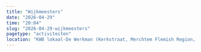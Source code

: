 ```yaml
---
title: "Wijkmeesters"
date: "2026-04-29"
time: "20:04"
slug: "2026-04-29-wijkmeesters"
pagetype: "activiteiten"
location: "KWB lokaal-De Werkman (Kerkstraat, Merchtem Flemish Region, Belgium)"
---
```




